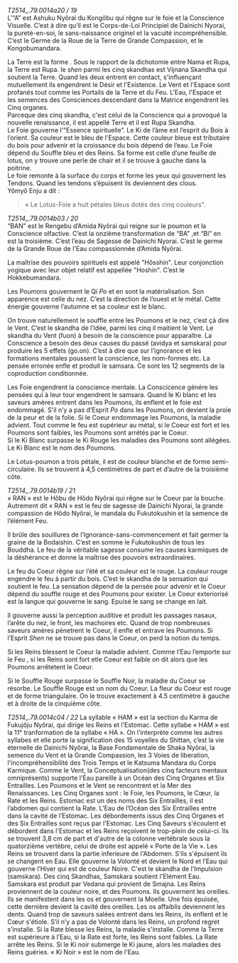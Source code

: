 *T2514_.79.0014a20 / 19*   
L'“A” est Ashuku Nyôrai du Kongôbu qui rêgne sur le foie et la Conscience Visuelle. C’est à dire qu’il est le Corps-de-Loi Principiel de Dainichi Nyorai, la  pureté-en-soi, le sans-naissance originel et la vacuité incompréhensible. C’est le Germe de la Roue de la Terre de Grande Compassion, et le Kongobumandara.

La Terre est la forme . Sous le rapport de la dichotomie entre Nama et Rupa, la Terre est Rupa. le *shen* parmi les cinq skandhas est Vijnana Skandha qui soutient la Terre. Quand les deux entrent en contact, s'influençant mutuellement ils engendrent le Désir et l'Existence. Le Vent et l'Espace sont profanés tout comme les Portails de la Terre et du Feu. L'Eau, l'Espace et les semences des Consciences descendant dans la Matrice engendrent les Cinq organes.   
Parceque des cinq skandha, c'est celui de la Conscience qui a provoqué la nouvelle renaissance, il est appellé Terre et il est Rupa Skandha.   
Le Foie gouverne l'“Essence spirituelle”. Le Ki de l’âme est l’esprit du Bois à l’orient. Sa couleur est le bleu de l'Espace. Cette couleur bleue est tributaire du bois pour advenir et la croissance du bois dépend de l’eau. Le Foie dépend du Souffle bleu et des Reins. Sa forme est celle d’une feuille de lotus, on y trouve une perle de chair et il se trouve à gauche dans la poitrine.   
Le foie remonte à la surface du corps et forme les yeux qui gouvernent les Tendons. Quand les tendons s’épuisent ils deviennent des clous.  
Yômyô Enju a dit :  
>« Le Lotus-Foie a huit pétales bleus dotés des cinq couleurs".

*T2514_.79.0014b03 / 20*   
“BAN” est le Rengebu d’Amida Nyôrai qui reigne sur le poumon et la Conscience olfactive. C’est la onzième transformation de “BA” ,et “BI” en est la troisième. C’est l’eau de Sagesse de Dainichi Nyorai. C’est le germe de la Grande Roue de l'Eau compassionnée d’Amida Nyôrai.

La maîtrise des pouvoirs spirituels est appelé "Hôsshin". Leur conjonction yogique avec leur objet relatif est appellée "Hoshin". C’est le Hokkebumandara.

Les Poumons gouvernent le Qi *Po* et en sont la matérialisation. Son apparence est celle du nez. C’est la direction de l’ouest et le métal. Cette énergie gouverne l’autumne et sa couleur est le blanc.

On trouve naturellement le souffle entre les Poumons et le nez, c’est çà dire le Vent. C’est le skandha de l’Idée, parmi les cinq il maitient le Vent. Le skandha du Vent (fuon) à besoin de la conscience pour apparaître. La Conscience a besoin des deux causes du passé (avidya et samskara) pour produire les 5 effets (go.on). C’est à dire que sur l’ignorance et les formations mentales poussent la conscience, les nom-formes etc. La pensée erronée enfle et produit le samsara. Ce sont les 12 segments de la coproduction conditionnée.

Les Foie engendrent la conscience mentale. La Conscicence génére les pensées qui à leur tour engendrent le samsara. 
Quand le Ki blanc et les saveurs amères entrent dans les Poumons, ils enflent et le foie est endommagé. S'il n’y a pas d’Esprit *Po* dans les Poumons, on devient la proie de la peur et de la folie. Si le Coeur endommage les Poumons, la maladie advient. 
Tout comme le feu est supérieur au métal, si le Coeur est fort et les Poumons sont faibles, les Poumons sont arrétés par le Coeur.   
Si le Ki Blanc surpasse le Ki Rouge les maladies des Poumons sont allégées. Le Ki Blanc est le nom des Poumons.

Le Lotus-poumon a trois pétale, il est de couleur blanche et de forme semi-circulaire. Ils se trouvent à 4,5 centimètres de part et d’autre de la troisième côte.

*T2514_.79.0014b19 / 21*   
« RAN » est le Hôbu de Hôdo Nyôrai qui rêgne sur le Coeur par la bouche. Autrement dit « RAN » est le feu de sagesse de Dainichi Nyorai, la grande compassion de Hôdo Nyôrai, le mandala du Fukutokushin et la semence de l’élément Feu. 

Il brûle des souillures de l’Ignorance-sans-commencement et fait germer la graine de la Bodaishin. C’est en somme le Fukutokushin de tous les Bouddha. Le feu de la véritable sagesse consume les causes karmiques de la déshérance et donne la maîtrise des pouvoirs extraordinaires. 

Le feu du Coeur rêgne sur l’été et sa couleur est le rouge. La couleur rouge engendre le feu à partir du bois. C’est le skandha de la sensation qui soutient le feu. La sensation dépend de la pensée pour advenir et le Coeur dépend du souffle  rouge et des Poumons pour exister. Le Coeur exteriorisé est la langue qui gouverne le sang. Epuisé le sang se change en lait. 

Il gouverne aussi la perception auditive et produit les passages nasaux, l’arête du nez, le front, les machoires etc. Quand de trop nombreuses saveurs amères pénetrent le Coeur, il enfle et entrave les Poumons. Si l’Esprit *Shen* ne se trouve pas dans le Coeur, on perd la notion du temps.

Si les Reins blessent le Coeur la maladie advient. Comme l’Eau l’emporte sur le Feu , si les Reins sont fort etle Coeur est faible on dit alors que les Poumons arrêtetent le Coeur.

Si le Souffle Rouge surpasse le Souffle Noir, la maladie du Coeur se résorbe. Le Souffle Rouge est un nom du Coeur. La fleur du Coeur est rouge et de forme triangulaire. On le trouve exactement à 4.5 centimètre à gauche et à droite de la cinquième côte.

*T2514_.79.0014c04 / 22*
La syllable « HAM » est la section du Karma de Fukujôju Nyôrai, qui dirige les Reins et l'Estomac. Cette syllabe « HAM » est la 11° tranformation de la syllabe « HA ». On l’interprète comme les autres syllabes et elle porte la signification des 15 voyelles du Shittan, c’est la vie éternelle de Dainichi Nyôrai, la Base Fondamentale de Shaka Nyôrai, la semence du Vent et la Grande Compassion, les 3 Voies de liberation, l'incompréhensibilité des Trois Temps et le Katsuma Mandara du Corps Karmique. 
Comme le Vent, la Conceptualisation(des cinq facteurs mentaux omniprésents) supporte l'Eau pareille à un Océan des Cinq Organes et Six Entrailles. Les Poumons et le Vent se rencontrent et la Mer des Renaissances. 
Les Cinq Organes sont : le Foie, les Poumons, le Cœur, la Rate et les Reins. Estomac est un des noms des Six Entrailles, il est l’abdomen qui contient la Rate. 
L’Eau de l’Océan des Six Entrailles entre dans la cavité de l’Estomac.  Les débordements issus des Cinq Organes et des Six Entrailles sont reçus par l'Estomac.
Les Cinq Saveurs s'écoulent et débordent dans l'Estomac et les Reins reçoivent le trop-plein de celui-ci. Ils se trouvent 3,8 cm de part et d'autre de la colonne vertébrale sous la quatorzième vertèbre,  celui de droite est appelé « Porte de la Vie ».
Les Reins se trouvent dans la partie inferieure de l'Abdomen. S’ils s'épuisent ils se changent en Eau. Elle gouverne la Volonté et devient le Nord et l’Eau qui gouverne l’Hiver qui est de couleur Noire. C'est le skandha de l’Impulsion (samskara).
Des cinq Skandhas, Samskara soutient l'Elément Eau. Samskara est produit par Vedana qui provient de Smajna.
  Les Reins proviennent de la couleur noire, et des Poumons. Ils gouvernent les oreilles. Ils se manifestent dans les os et gouvernent la Moelle. Une fois épuisée, cette dernière devient la cavité des oreilles. Les os affaiblis deviennent les dents. 
Quand trop de saveurs salées entrent dans les Reins, ils enflent et  le Cœur s'étiole. S’il n’y a pas de Volonté dans les Reins, un profond regret s’installe. Si la Rate blesse les Reins, la maladie s'installe. Comme la Terre est supérieure à l’Eau, si la Rate est forte, les Reins sont faibles. La Rate arrête les Reins. Si le Ki noir submerge le Ki jaune, alors les maladies des Reins guéries. « Ki Noir » est le nom de l'Eau.


